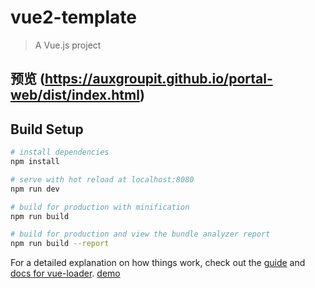 # vue2-template

> A Vue.js project

## 预览 (https://auxgroupit.github.io/portal-web/dist/index.html)

## Build Setup

``` bash
# install dependencies
npm install

# serve with hot reload at localhost:8080
npm run dev

# build for production with minification
npm run build

# build for production and view the bundle analyzer report
npm run build --report
```

For a detailed explanation on how things work, check out the [guide](http://vuejs-templates.github.io/webpack/) and [docs for vue-loader](http://vuejs.github.io/vue-loader).
[demo](https://auxgroupit.github.io/portal-web/dist/index.html)
